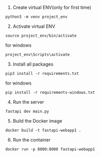 1. Create virtual ENV(only for first time)
```
python3 -m venv project_env
```
2. Activate virtual ENV
```
source project_env/bin/activate
```
for windows
```
project_env\Scripts\activate
```
3. Install all packages
```
pip3 install -r requirements.txt
```
for windows
```
pip install -r requirements-windows.txt
```
4. Run the server
```
fastapi dev main.py 
```
5. Build the Docker image
```
docker build -t fastapi-webapp1 .
```
6. Run the container
```
docker run -p 8000:8000 fastapi-webapp1
```
